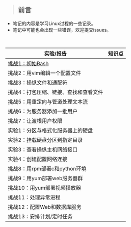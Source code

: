 > ## 前言  
* 笔记的内容是学习Linux过程的一些记录。
* 笔记中可能也会出现一些错误，欢迎提交issues。
<!--
## 常用命令
|目录|  |
|--------|--------|
|[文件管理](https://github.com/1023byte/Learning-Linux/blob/master/command/00.md)|cp、ln、mv、rm、cat、cut、find、less、chmod、chown、touch|
|[备份压缩]()|tar、gzip|
|[文档编辑]()|wc、sort、uniq|
|[系统管理]()|su、sudo、useradd、usermod、userdel|
|[系统设置](https://github.com/1023byte/Learning-Linux/blob/master/command/04.md)|rpm|
|[磁盘管理]()|cd、ls、pwd、mkdir、mount、umount|
|[磁盘维护]()|mkfs、fdisk、mkswap|
|[网络通信]()|ping|
|[其他命令]()|
|[文本编辑器]()|vim、nano|
-->
&nbsp;  

|实验/报告|知识点|
|---|---|
|[挑战1：初始Bash](https://github.com/1023byte/Learning-Linux/issues/1)||
|挑战2：用vim编辑一个配置文件|  |
|挑战3：操纵文件和通配符|  |
|挑战4：打包压缩、链接、查找和查看文件|  |
|挑战5：用重定向与管道处理文本流|  |
|挑战6：为服务器添加一批用户|  |
|挑战7：让渡根用户权限|  |
|实验1：分区与格式化服务器上的硬盘|  |
|实验2：挂载硬盘分区到指定目录|  |
|实验3：查看操纵主机网络接口|  |
|实验4：创建配置网络连接|  |
|挑战8：用rpm部署c和python环境|  |
|挑战9：用yum部署web服务器群|  |
|挑战10：用yum部署视频播放器|  |
|挑战11：处理异常进程|  |
|挑战12：配置Web和数据库服务|  |
|挑战13：安排计划/定时任务|   |

